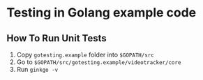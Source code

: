 # Testing in Golang example code

## How To Run Unit Tests

1. Copy `gotesting.example` folder into `$GOPATH/src`
2. Go to `$GOPATH/src/gotesting.example/videotracker/core`
3. Run `ginkgo -v`